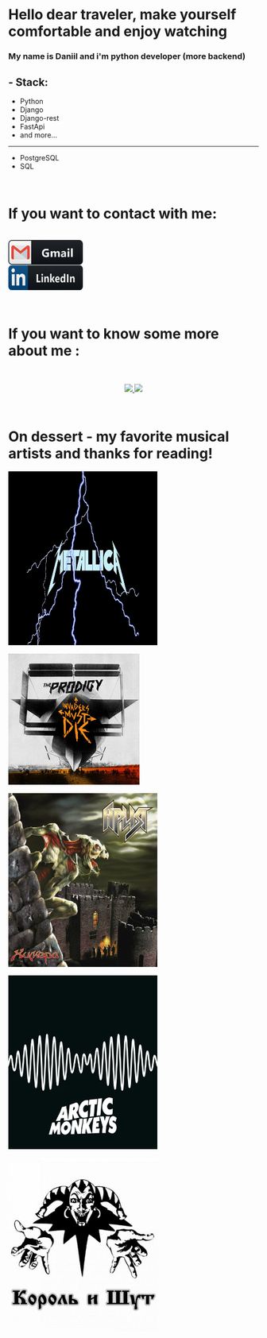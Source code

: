 <h1>Hello dear traveler, make yourself comfortable and enjoy watching </h1>

### My name is Daniil and i'm python developer (more backend)

## - Stack:
- Python
- Django
- Django-rest
- FastApi
- and more...
--------------
- PostgreSQL
- SQL

</br>


# If you want to contact with me:

<p>
 </br>
<a href="mailto:vasilyev.daniil.o@gmail.com">
 <img align="left" alt="Gmail" width="150" height="50" src="https://github.com/VDaniilO/PresentPage/blob/main/picture/gmail%403x.png" />
</a>
</br>
</br>
</br>
<a href="https://linkedin.com/in/antfilatov">
  <img align="left" alt="Linkedin" width="150" height="50" src="https://github.com/VDaniilO/PresentPage/blob/main/picture/linkedin%403x.png" />
</a>
 </p>
 
</br>
</br>
</br>
</br>

# If you want to know some more about me :

</br>

<p align="center" >  
  <a href="https://github.com/anuraghazra/github-readme-stats"> 
<img  src="https://github-readme-stats.vercel.app/api?username=VDaniilO&show_icons=true&theme=dracula"/ width="420">
  </a>
    <a href="https://github.com/anuraghazra/github-readme-stats"> 
<img  src="https://github-readme-stats.vercel.app/api/top-langs/?username=VDaniilO&layout=compact"/ width="420">
  </a>
  </p>

</br> 

# On dessert - my favorite musical artists and thanks for reading!

<p><img src="https://github.com/VDaniilO/PresentPage/blob/main/picture/album-art-cover-heavy-wallpaper-preview.jpeg" alt="Metallica" height="350" width="300"/></p>

<p><img src="https://github.com/VDaniilO/PresentPage/blob/main/picture/264x264.jpeg" alt="Prodigy" height="264" width="264"/></p>

<p><img src="https://github.com/VDaniilO/PresentPage/blob/main/picture/Aria-Chimera.jpeg" alt="Aria" height="350" width="300"/></p>

<p><img src="https://github.com/VDaniilO/PresentPage/blob/main/picture/71-Y-3usHkL._AC_SL1500_.jpeg" alt="Arctic monkyes" height="350" width="300"/></p>

<p><img src="https://github.com/VDaniilO/PresentPage/blob/main/picture/12094481629914368.png" alt="Korol and shut" height="350" width="300"/></p>

